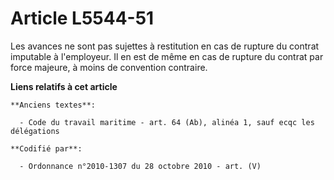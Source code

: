 # Article L5544-51

Les avances ne sont pas sujettes à restitution en cas de rupture du contrat imputable à l'employeur. Il en est de même en cas
de rupture du contrat par force majeure, à moins de convention contraire.

**Liens relatifs à cet article**

	**Anciens textes**:

	  - Code du travail maritime - art. 64 (Ab), alinéa 1, sauf ecqc les délégations

	**Codifié par**:

	  - Ordonnance n°2010-1307 du 28 octobre 2010 - art. (V)
